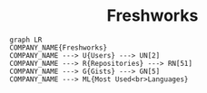 <h1 align="center">Freshworks</h1>

```mermaid
graph LR
COMPANY_NAME{Freshworks}
COMPANY_NAME ---> U{Users} ---> UN[2]
COMPANY_NAME ---> R{Repositories} ---> RN[51]
COMPANY_NAME ---> G{Gists} ---> GN[5]
COMPANY_NAME ---> ML{Most Used<br>Languages}
```
